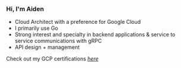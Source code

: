 ### Hi, I'm Aiden

- Cloud Architect with a preference for Google Cloud
- I primarily use Go
- Strong interest and specialty in backend applications & service to service communications with gRPC
- API design + management

Check out my GCP certifications *[here](https://googlecloudcertified.credential.net/profile/7c89b210c389770c8e2dfa0e128cdbdada2bd2c2)*

<!--
**aidenesco/aidenesco** is a ✨ _special_ ✨ repository because its `README.md` (this file) appears on your GitHub profile.

Here are some ideas to get you started:

- 🔭 I’m currently working on ...
- 🌱 I’m currently learning ...
- 👯 I’m looking to collaborate on ...
- 🤔 I’m looking for help with ...
- 💬 Ask me about ...
- 📫 How to reach me: ...
- 😄 Pronouns: ...
- ⚡ Fun fact: ...
-->
